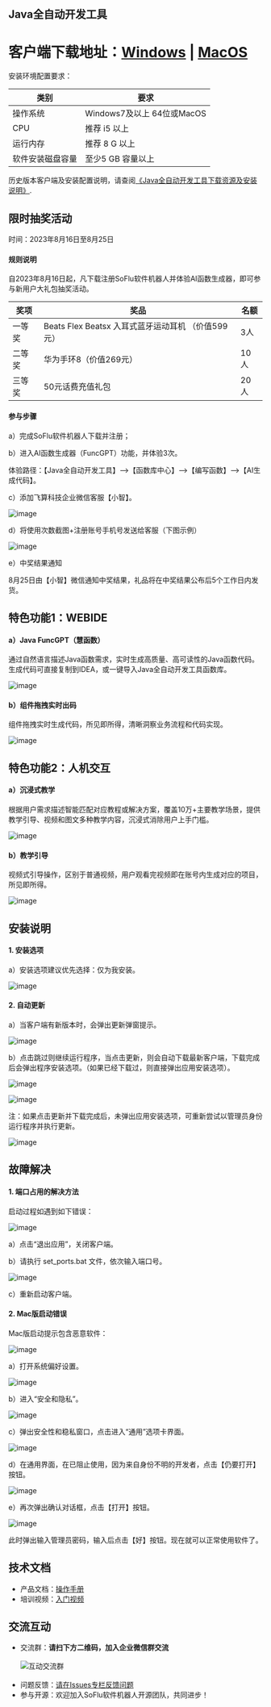 Java全自动开发工具
-----------------------------------

# 客户端下载地址：[Windows](https://download.feisuanyz.com/release-java/SoFlu_Java_Setup_latest.exe) | [MacOS](https://download.feisuanyz.com/release-mac-java/SoFlu_Java_Setup_latest.dmg)

安装环境配置要求：

| 类别       | 要求             |
|----------|----------------|
| 操作系统     | Windows7及以上 64位或MacOS |
| CPU      | 推荐 i5 以上       |
| 运行内存     | 推荐 8 G 以上      |
| 软件安装磁盘容量 | 至少5 GB 容量以上    |

历史版本客户端及安装配置说明，请查阅[《Java全自动开发工具下载资源及安装说明》](https://github.com/feisuanyz/Java-ADT/tree/main/.%20Installation%20Resource).

限时抽奖活动
-----------------------------------

时间：2023年8月16日至8月25日

#### 规则说明

自2023年8月16日起，凡下载注册SoFlu软件机器人并体验AI函数生成器，即可参与新用户大礼包抽奖活动。

| 奖项  | 奖品                                   | 名额  |
|-----|--------------------------------------|-----|
| 一等奖 | Beats Flex Beatsx 入耳式蓝牙运动耳机 （价值599元） | 3人  |
| 二等奖 | 华为手环8（价值269元）                        | 10人 |
| 三等奖 | 50元话费充值礼包                            | 20人 |

#### 参与步骤

a）完成SoFlu软件机器人下载并注册；

b）进入AI函数生成器（FuncGPT）功能，并体验3次。

体验路径：【Java全自动开发工具】—>【函数库中心】—>【编写函数】—>【AI生成代码】。

c）添加飞算科技企业微信客服【小智】。

![image](https://github.com/feisuanyz/Java-ADT/assets/79617492/a5d86f9a-2155-4f9c-b072-8db02ba18cc3)

d）将使用次数截图+注册账号手机号发送给客服（下图示例）

![image](https://github.com/feisuanyz/Java-ADT/assets/79617492/4cfef88f-5976-436c-b01d-9d9b4103c734)

e）中奖结果通知

8月25日由【小智】微信通知中奖结果，礼品将在中奖结果公布后5个工作日内发货。

特色功能1：WEBIDE
-----------------------------------

#### a）Java FuncGPT（慧函数）

通过自然语言描述Java函数需求，实时生成高质量、高可读性的Java函数代码。生成代码可直接复制到IDEA，或一键导入Java全自动开发工具函数库。

![image](https://github.com/feisuanyz/Java-Adp/assets/79617492/44a841b3-c3d6-4130-9ff6-1d94825cac86)

#### b）组件拖拽实时出码

组件拖拽实时生成代码，所见即所得，清晰洞察业务流程和代码实现。

![image](https://github.com/feisuanyz/Java-Adp/assets/79617492/44ff263e-9125-4e87-afe1-295414f209ca)

特色功能2：人机交互
-----------------------------------

#### a）沉浸式教学

根据用户需求描述智能匹配对应教程或解决方案，覆盖10万+主要教学场景，提供教学引导、视频和图文多种教学内容，沉浸式消除用户上手门槛。

![image](https://github.com/feisuanyz/Java-Adp/assets/79617492/2fa8d326-93bd-475e-9243-59f66d322485)

#### b）教学引导

视频式引导操作，区别于普通视频，用户观看完视频即在账号内生成对应的项目，所见即所得。

![image](https://github.com/feisuanyz/Java-Adp/assets/79617492/d1179335-42ab-44fe-93df-6364fab14520)

安装说明
-----------------------------------

#### 1. 安装选项

a）安装选项建议优先选择：仅为我安装。

![image](https://github.com/feisuanyz/Java-Adp/assets/79617492/9c277334-8b9e-41f7-bfc5-347238d9acaf)

#### 2. 自动更新

a）当客户端有新版本时，会弹出更新弹窗提示。

![image](https://github.com/feisuanyz/Java-Adp/assets/79617492/577561f1-3adb-4200-9051-150e4da4fdc9)

b）点击跳过则继续运行程序，当点击更新，则会自动下载最新客户端，下载完成后会弹出程序安装选项。（如果已经下载过，则直接弹出应用安装选项）。

![image](https://github.com/feisuanyz/Java-Adp/assets/79617492/0edddafe-436b-4a4a-ba41-144796e28f4d)

![image](https://github.com/feisuanyz/Java-Adp/assets/79617492/c0f4842d-93e3-46a6-b21c-8f583c82c28f)

注：如果点击更新并下载完成后，未弹出应用安装选项，可重新尝试以管理员身份运行程序并执行更新。

![image](https://github.com/feisuanyz/Java-Adp/assets/79617492/2d535c68-6382-4386-a6ee-5c72a46e1e6c)

故障解决
-----------------------------------

#### 1. 端口占用的解决方法

启动过程如遇到如下错误：

![image](https://github.com/feisuanyz/Java-Adp/assets/79617492/387d9715-7ae6-47e2-83f3-ab3e6e1b4316)

a）点击“退出应用”，关闭客户端。

b）请执行 set_ports.bat 文件，依次输入端口号。

![image](https://github.com/feisuanyz/Java-Adp/assets/79617492/64f7fd71-6e09-40c8-9167-dd707faaa764)

c）重新启动客户端。

#### 2. Mac版启动错误

Mac版启动提示包含恶意软件：

![image](https://github.com/feisuanyz/Java-ADT/assets/79617492/314cfbab-a1f1-4264-a77b-f83641d5d9d3)

a）打开系统偏好设置。

![image](https://github.com/feisuanyz/Java-ADT/assets/79617492/3b94a244-f40f-4bb8-8bbe-8b5804463b0f)

b）进入“安全和隐私”。

![image](https://github.com/feisuanyz/Java-ADT/assets/79617492/f694c746-1116-46f9-8c8e-8752819b63d8)

c）弹出安全性和稳私窗口，点击进入“通用”选项卡界面。

![image](https://github.com/feisuanyz/Java-ADT/assets/79617492/6891fbbb-eea2-4bfe-a11a-b91f1fc64a2f)

d）在通用界面，在已阻止使用，因为来自身份不明的开发者，点击【仍要打开】按钮。

![image](https://github.com/feisuanyz/Java-ADT/assets/79617492/43f9b2a9-86c4-4f17-ac09-b3d55149f5ae)

e）再次弹出确认对话框，点击【打开】按钮。

![image](https://github.com/feisuanyz/Java-ADT/assets/79617492/af4314ec-7528-4ae5-aec0-42d3d7618f1e)

此时弹出输入管理员密码，输入后点击【好】按钮。现在就可以正常使用软件了。

**技术文档**
-----------------------------------
- 产品文档：[操作手册](https://feisuanyz.com/support/helpCenter/)
- 培训视频：[入门视频](https://feisuanyz.com/shortVideo/list/)

**交流互动**
-----------------------------------
- 交流群：**请扫下方二维码，加入企业微信群交流** <br><br>
![互动交流群](https://github.com/feisuanyz/SoFlu-adp/blob/main/images/QRCode.PNG) <br><br>
- 问题反馈：[请在Issues专栏反馈问题](https://github.com/feisuanyz/SoFlu-adp/issues)
- 参与开源：欢迎加入SoFlu软件机器人开源团队，共同进步！
